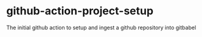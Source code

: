 # github-action-project-setup
The initial github action to setup and ingest a github repository into gitbabel
